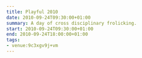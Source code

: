 ```yaml
---
title: Playful 2010
date: 2010-09-24T09:30:00+01:00
summary: A day of cross disciplinary frolicking.
start: 2010-09-24T09:30:00+01:00
end: 2010-09-24T18:00:00+01:00
tags:
- venue:9c3xgv9j+vm
---
```

